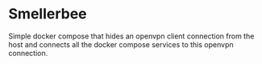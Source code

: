# Smellerbee

Simple docker compose that hides an openvpn client connection from the host
and connects all the docker compose services to this openvpn connection.
